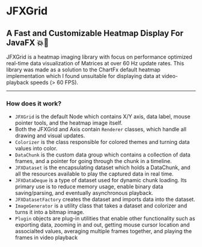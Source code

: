 # JFXGrid
## A Fast and Customizable Heatmap Display For JavaFX 💥🚀
JFXGrid is a heatmap imaging library with focus on performance optimized real-time data visualization of Matrices at over 60 Hz update rates. This library was made as a solution to the ChartFx default heatmap implementation which I found unsuitable for displaying data at video-playback speeds (> 60 FPS). 

---

### How does it work?
- `JFXGrid` is the default Node which contains X/Y axis, data label, mouse pointer tools, and the heatmap image itself.
- Both the JFXGrid and Axis contain `Renderer` classes, which handle all drawing and visual updates.
- `Colorizer` is the class responsible for colored themes and turning data values into color. 
- `DataChunk` is the custom data group which contains a collection of data frames, and a pointer for going through the chunk in a timeline.
- `JFXDataset` is the encapsulating dataset which holds a DataChunk, and all the resources available to play the captured data in real time.
- `JFXDataDeque` is a type of dataset used for dynamic chunk loading. Its primary use is to reduce memory usage, enable binary data saving/parsing, and eventually asynchronous playback. 
- `JFXDatasetFactory` creates the dataset and imports data into the dataset. 
- `ImageGenerator` is a utility class that takes a dataset and colorizer and turns it into a bitmap image.
- `Plugin` objects are plug-in utilities that enable other functionality such as exporting data, zooming in and out, getting mouse cursor location and associalted values, averaging multiple frames together, and playing the frames in video playback

